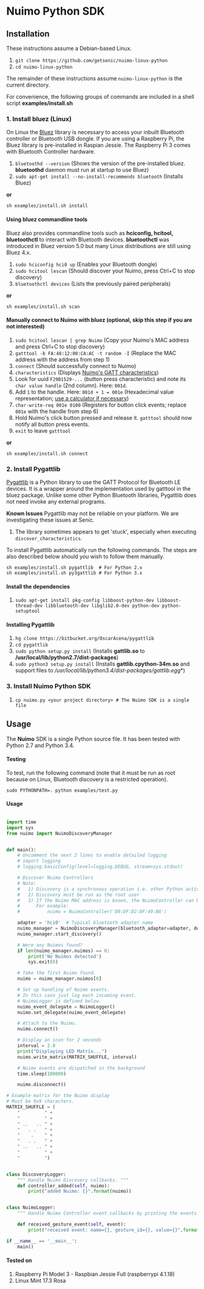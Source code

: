 # Nuimo Python SDK

## Installation
These instructions assume a Debian-based Linux.

1. `git clone https://github.com/getsenic/nuimo-linux-python`
2. `cd nuimo-linux-python`

The remainder of these instructions assume `nuimo-linux-python` is the current directory.

For convenience, the following groups of commands are included in a shell script **examples/install.sh**


### 1. Install bluez (Linux)

On Linux the [Bluez](http://www.bluez.org/) library is necessary to access your inbuilt Bluetooth controller or Bluetooth USB dongle.
If you are using a Raspberry Pi, the Bluez library is pre-installed in Raspian Jessie. The Raspberry Pi 3 comes with Bluetooth Controller hardware. 

1. `bluetoothd --version` (Shows the version of the pre-installed bluez. **bluetoothd** daemon must run at startup to use Bluez)
2. `sudo apt-get install --no-install-recommends bluetooth` (Installs Bluez)

**or**
```
sh examples/install.sh install
```
#### Using bluez commandline tools 
Bluez also provides commandline tools such as **hciconfig, hcitool, bluetoothctl** to interact with Bluetooth devices.
**bluetoothctl** was introduced in Bluez version 5.0 but many Linux distributions are still using Bluez 4.x.

1. `sudo hciconfig hci0 up` (Enables your Bluetooth dongle)
2. `sudo hcitool lescan` (Should discover your Nuimo, press Ctrl+C to stop discovery)
3. `bluetoothctl devices` (Lists the previously paired peripherals)

**or**
```
sh examples/install.sh scan
```
#### Manually connect to Nuimo with bluez (optional, skip this step if you are not interested)

1. `sudo hcitool lescan | grep Nuimo` (Copy your Nuimo's MAC address and press Ctrl+C to stop discovery)
2. `gatttool -b FA:48:12:00:CA:AC -t random -I` (Replace the MAC address with the address from step 1)
3. `connect` (Should successfully connect to Nuimo)
4. `characteristics` (Displays [Nuimo's GATT characteristics](https://senic.com/files/nuimo-gatt-profile.pdf))
5. Look for uuid `F29B1529-...` (button press characteristic) and note its `char value handle` (2nd column). Here: `001d`.
6. Add `1` to the handle. Here: `001d + 1 = 001e` (Hexadecimal value representation; [use a calculator if necessary](http://www.miniwebtool.com/hex-calculator/?number1=001d&operate=1&number2=1))
7. `char-write-req 001e 0100` (Registers for button click events; replace `001e` with the handle from step 6)
8. Hold Nuimo's click button pressed and release it. `gatttool` should now notify all button press events.
8. `exit` to leave `gatttool`

**or**
```
sh examples/install.sh connect
```
### 2. Install Pygattlib
[Pygattlib](https://bitbucket.org/OscarAcena/pygattlib) is a Python library to use the GATT Protocol for Bluetooth LE devices. It is a wrapper around the implementation used by gatttool in the bluez package. Unlike some other Python Bluetooth libraries, Pygattlib does not need invoke any external programs.

**Known Issues**
Pygattlib may not be reliable on your platform.  We are investigating these issues at Senic.
1. The library sometimes appears to get 'stuck', especially when executing `discover_characteristics`.

To install Pygattlib automatically run the following commands.  The steps are also described below should you wish to follow them manually. 
```
sh examples/install.sh pygattlib  # For Python 2.x
sh examples/install.sh py3gattlib # For Python 3.x
```
#### Install the dependencies
1. `sudo apt-get install pkg-config libboost-python-dev libboost-thread-dev libbluetooth-dev libglib2.0-dev python-dev python-setuptool`

#### Installing Pygattlib
1. `hg clone https://bitbucket.org/OscarAcena/pygattlib`
2. `cd pygattlib`
3. `sudo python setup.py install`  (Installs **gattlib.so** to **/usr/local/lib/python2.7/dist-packages**)
4. `sudo python3 setup.py install` (Installs **gattlib.cpython-34m.so** and support files to **/usr/local/lib/python3.4/dist-packages/gattlib*.egg**)

### 3. Install Nuimo Python SDK
1. `cp nuimo.py <your project directory> # The Nuimo SDK is a single file`

## Usage
The **Nuimo** SDK is a single Python source file.  It has been tested with Python 2.7 and Python 3.4.

#### Testing
To test, run the following command (note that it must be run as root because on Linux, Bluetooth discovery is a restricted operation).
```
sudo PYTHONPATH=. python examples/test.py
```
#### Usage
```python

import time
import sys
from nuimo import NuimoDiscoveryManager


def main():
    # Uncomment the next 2 lines to enable detailed logging
    # import logging
    # logging.basicConfig(level=logging.DEBUG, stream=sys.stdout)

    # Discover Nuimo Controllers
    # Note:
    #   1) Discovery is a synchronous operation i.e. other Python activity is paused
    #   2) Discovery must be run as the root user
    #   3) If the Nuimo MAC address is known, the NuimoController can be instantiated directly.
    #      For example:
    #          nuimo = NuimoController('D0:DF:D2:8F:49:B6')

    adapter = 'hci0'  # Typical bluetooth adapter name
    nuimo_manager = NuimoDiscoveryManager(bluetooth_adapter=adapter, delegate=DiscoveryLogger())
    nuimo_manager.start_discovery()

    # Were any Nuimos found?
    if len(nuimo_manager.nuimos) == 0:
        print('No Nuimos detected')
        sys.exit(0)

    # Take the first Nuimo found.
    nuimo = nuimo_manager.nuimos[0]

    # Set up handling of Nuimo events.
    # In this case just log each incoming event.
    # NuimoLogger is defined below.
    nuimo_event_delegate = NuimoLogger()
    nuimo.set_delegate(nuimo_event_delegate)

    # Attach to the Nuimo.
    nuimo.connect()

    # Display an icon for 2 seconds
    interval = 2.0
    print("Displaying LED Matrix...")
    nuimo.write_matrix(MATRIX_SHUFFLE, interval)

    # Nuimo events are dispatched in the background
    time.sleep(100000)

    nuimo.disconnect()

# Example matrix for the Nuimo display
# Must be 9x9 characters.
MATRIX_SHUFFLE = (
    "         " +
    "         " +
    " ..   .. " +
    "   . .   " +
    "    .    " +
    "   . .   " +
    " ..   .. " +
    "         " +
    "         ")


class DiscoveryLogger:
    """ Handle Nuimo Discovery callbacks. """
    def controller_added(self, nuimo):
        print("added Nuimo: {}".format(nuimo))


class NuimoLogger:
    """ Handle Nuimo Controller event callbacks by printing the events. """

    def received_gesture_event(self, event):
        print("received event: name={}, gesture_id={}, value={}".format(event.name, event.gesture, event.value))

if __name__ == '__main__':
    main()

```
 
#### Tested on
1. Raspberry Pi Model 3 - Raspbian Jessie Full (raspberrypi 4.1.18)
2. Linux Mint 17.3 Rosa

